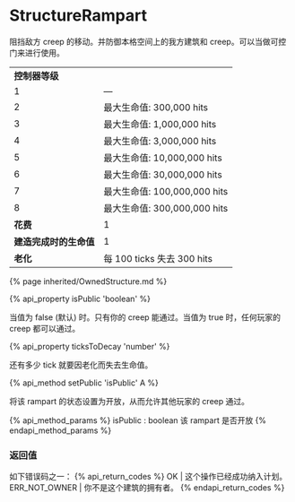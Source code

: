 # StructureRampart

<img src="img/rampart.png" alt="" align="right" />

阻挡敌方 creep 的移动。并防御本格空间上的我方建筑和 creep。可以当做可控门来进行使用。

<table class="table gameplay-info">
    <tbody>
    <tr>
        <td colspan=2><strong>控制器等级</strong></td>
    </tr>
    <tr>
        <td>1</td>
        <td>—</td>
    </tr>
    <tr>
        <td>2</td>
        <td>最大生命值: 300,000 hits</td>
    </tr>
    <tr>
        <td>3</td>
        <td>最大生命值: 1,000,000 hits</td>
    </tr>
    <tr>
        <td>4</td>
        <td>最大生命值: 3,000,000 hits</td>
    </tr>
    <tr>
        <td>5</td>
        <td>最大生命值: 10,000,000 hits</td>
    </tr>
    <tr>
        <td>6</td>
        <td>最大生命值: 30,000,000 hits</td>
    </tr>
    <tr>
        <td>7</td>
        <td>最大生命值: 100,000,000 hits</td>
    </tr>
    <tr>
        <td>8</td>
        <td>最大生命值: 300,000,000 hits</td>
    </tr>
    <tr>
        <td><strong>花费</strong></td>
        <td>1</td>
    </tr>
    <tr>
        <td><strong>建造完成时的生命值</strong></td>
        <td>1</td>
    </tr>
    <tr>
        <td><strong>老化</strong></td>
        <td>每 100 ticks 失去 300 hits</td>
    </tr>
    </tbody>
</table>

{% page inherited/OwnedStructure.md %}


{% api_property isPublic 'boolean' %}


当值为 false (默认) 时。只有你的 creep 能通过。当值为 true 时，任何玩家的 creep 都可以通过。



{% api_property ticksToDecay 'number' %}


还有多少 tick 就要因老化而失去生命值。



{% api_method setPublic 'isPublic' A %}



将该 rampart 的状态设置为开放，从而允许其他玩家的 creep 通过。

{% api_method_params %}
isPublic : boolean
该 rampart 是否开放
{% endapi_method_params %}


### 返回值

如下错误码之一：
{% api_return_codes %}
OK | 这个操作已经成功纳入计划。
ERR_NOT_OWNER | 你不是这个建筑的拥有者。
{% endapi_return_codes %}


